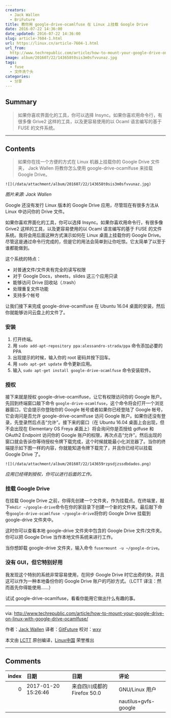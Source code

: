 ```yaml
---
creators:
  - Jack Wallen
  - BriFuture
title: 教你用 google-drive-ocamlfuse 在 Linux 上挂载 Google Drive
date: 2016-07-22 14:36:00
date_updated: 2016-07-22 14:36:00
slug: article-7604-1.html
url: https://linux.cn/article-7604-1.html
url_from: 
  http://www.techrepublic.com/article/how-to-mount-your-google-drive-on-linux-with-google-drive-ocamlfuse/
image: album/201607/22/143658t0sis3m0sfvvunaz.jpg
tags:
  - fuse
  - 文件洗个头
categories:
  - 分享
---
```


## Summary

> 如果你喜欢界面化的工具，你可以选择 Insync。如果你喜欢用命令行，有很多像 Grive2 这样的工具，以及更容易使用的以 Ocaml 语言编写的基于 FUSE 的文件系统。

***

<!-- more -->

## Contents

> 
> 如果你在找一个方便的方式在 Linux 机器上挂载你的 Google Drive 文件夹， Jack Wallen 将教你怎么使用 google-drive-ocamlfuse 来挂载 Google Drive。
> 
> 
> 

`![](/data/attachment/album/201607/22/143658t0sis3m0sfvvunaz.jpg)`

*图片来源: Jack Wallen*

Google 还没有发行 Linux 版本的 Google Drive 应用，尽管现在有很多方法从 Linux 中访问你的 Drive 文件。

如果你喜欢界面化的工具，你可以选择 Insync。如果你喜欢用命令行，有很多像 Grive2 这样的工具，以及更容易使用的以 Ocaml 语言编写的基于 FUSE 的文件系统。我将会用后面这种方式演示如何在 Linux 桌面上挂载你的 Google Drive。尽管这是通过命令行完成的，但是它的用法会简单到让你吃惊。它太简单了以至于谁都能做到。

这个系统的特点：

* 对普通文件/文件夹有完全的读写权限
* 对于 Google Docs，sheets，slides 这三个应用只读
* 能够访问 Drive 回收站（.trash）
* 处理重复文件功能
* 支持多个帐号

让我们接下来完成 google-drive-ocamlfuse 在 Ubuntu 16.04 桌面的安装，然后你就能够访问云盘上的文件了。

### 安装

1. 打开终端。
2. 用 `sudo add-apt-repository ppa:alessandro-strada/ppa` 命令添加必要的 PPA
3. 出现提示的时候，输入你的 root 密码并按下回车。
4. 用 `sudo apt-get update` 命令更新应用。
5. 输入 `sudo apt-get install google-drive-ocamlfuse` 命令安装软件。

### 授权

接下来就是授权 google-drive-ocamlfuse，让它有权限访问你的 Google 账户。先回到终端窗口敲下命令 `google-drive-ocamlfuse`，这个命令将会打开一个浏览器窗口，它会提示你登陆你的 Google 帐号或者如果你已经登陆了 Google 帐号，它会询问是否允许 google-drive-ocamlfuse 访问 Google 账户。如果你还没有登录，先登录然后点击“允许”。接下来的窗口（在 Ubuntu 16.04 桌面上会出现，但不会出现在 Elementary OS Freya 桌面上）将会询问你是否授给 gdfuse 和 OAuth2 Endpoint 访问你的 Google 账户的权限，再次点击“允许”。然后出现的窗口就会告诉你等待授权令牌下载完成，这个时候就能最小化浏览器了。当你的终端提示如下图一样的内容，你就能知道令牌下载完了，并且你已经可以挂载 Google Drive 了。

`![](/data/attachment/album/201607/22/143659rzpsdjzssdbdados.png)`

*应用已经得到授权，你可以进行后面的工作。*

### 挂载 Google Drive

在挂载 Google Drive 之前，你得先创建一个文件夹，作为挂载点。在终端里，敲下`mkdir ~/google-drive`命令在你的家目录下创建一个新的文件夹。最后敲下命令`google-drive-ocamlfuse ~/google-drive`将你的 Google Drive 挂载到 google-drive 文件夹中。

这时你可以查看本地 google-drive 文件夹中包含的 Google Drive 文件/文件夹。你可以把 Google Drive 当作本地文件系统来进行工作。

当你想卸载 google-drive 文件夹，输入命令 `fusermount -u ~/google-drive`。

### 没有 GUI，但它特别好用

我发现这个特别的系统非常容易使用，在同步 Google Drive 时它出奇的快，并且这可以作为一种本地备份你的 Google Drive 账户的巧妙方式。（LCTT 译注：然而首先你得能使用……）

试试 google-drive-ocamlfuse，看看你能用它做出什么有趣的事。

---

via: <http://www.techrepublic.com/article/how-to-mount-your-google-drive-on-linux-with-google-drive-ocamlfuse/>

作者：[Jack Wallen](http://www.techrepublic.com/search/?a=jack+wallen)  译者：[GitFuture](https://github.com/GitFuture) 校对：[wxy](https://github.com/wxy)

本文由 [LCTT](https://github.com/LCTT/TranslateProject) 原创编译，[Linux中国](https://linux.cn/) 荣誉推出

***

## Comments

|   index | 日期                | 日期                                       | 评论                 |
|--------:|:--------------------|:-------------------------------------------|:---------------------|
|       0 | 2017-01-20 15:26:46 | 来自四川成都的 Firefox 50.0|GNU/Linux 用户 | 轻松挂载：<br />     |
|         |                     |                                            | nautilus+gvfs-google |
